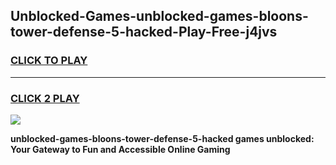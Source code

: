 
## Unblocked-Games-unblocked-games-bloons-tower-defense-5-hacked-Play-Free-j4jvs
<h3>
<a href="https://premium76.site?title=unblocked-games-bloons-tower-defense-5-hacked&ref=19M">CLICK TO PLAY</a></h3>
<hr>

<h3>
<a href="https://premium76.site?title=unblocked-games-bloons-tower-defense-5-hacked&ref=19M">CLICK 2 PLAY</a>
  
</h3>

<a href="https://premium76.site?title=unblocked-games-bloons-tower-defense-5-hacked&ref=19M"><img src="https://clearcache.store/games.png"></a>


**unblocked-games-bloons-tower-defense-5-hacked games unblocked: Your Gateway to Fun and Accessible Online Gaming**
